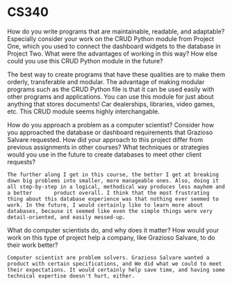 # CS340

How do you write programs that are maintainable, readable, and adaptable? Especially consider your work on the CRUD Python module from Project One, which you used to connect the dashboard widgets to the database in Project Two. What were the advantages of working in this way? How else could you use this CRUD Python module in the future?


  The best way to create programs that have these qualities are to make them orderly, transferable and modular. The advantage of making modular programs such as the CRUD Python file is that it can be used easily with other     programs and applications. You can use this module for just about anything that stores documents! Car dealerships, libraries, video games, etc. This CRUD module seems highly interchangable.

How do you approach a problem as a computer scientist? Consider how you approached the database or dashboard requirements that Grazioso Salvare requested. How did your approach to this project differ from previous assignments in other courses? What techniques or strategies would you use in the future to create databases to meet other client requests?

    The further along I get in this course, the better I get at breaking down big problems into smaller, more manageable ones. Also, doing it all step-by-step in a logical, methodical way produces less mayhem and a better       product overall. I think that the most frustrating thing about this database experience was that nothing ever seemed to work. In the future, I would certainly like to learn more about databases, because it seemed like even the simple things were very detail-oriented, and easily messed-up. 

What do computer scientists do, and why does it matter? How would your work on this type of project help a company, like Grazioso Salvare, to do their work better?

    Computer scientist are problem solvers. Grazioso Salvare wanted a product with certain specifications, and We did what we could to meet their expectations. It would certainly help save time, and having some technical expertise doesn't hurt, either.  
